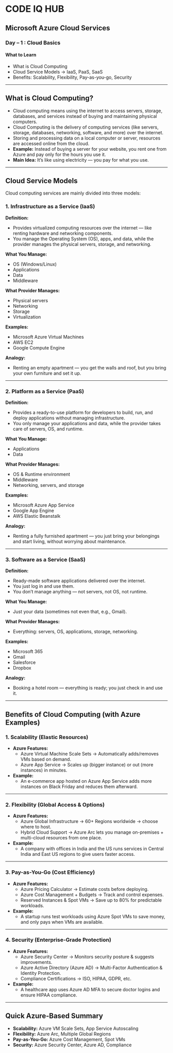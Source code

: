 # CODE IQ HUB  

## Microsoft Azure Cloud Services  

### Day – 1 : Cloud Basics  

#### What to Learn  
- What is Cloud Computing  
- Cloud Service Models → IaaS, PaaS, SaaS  
- Benefits: Scalability, Flexibility, Pay-as-you-go, Security  

---

## What is Cloud Computing?  

- Cloud computing means using the internet to access servers, storage, databases, and services instead of buying and maintaining physical computers.  
- Cloud Computing is the delivery of computing services (like servers, storage, databases, networking, software, and more) over the internet.  
- Storing and processing data on a local computer or server, resources are accessed online from the cloud.  
- **Example:** Instead of buying a server for your website, you rent one from Azure and pay only for the hours you use it.  
- **Main Idea:** It’s like using electricity — you pay for what you use.  

---

## Cloud Service Models  

Cloud computing services are mainly divided into three models:  

### 1. Infrastructure as a Service (IaaS)  

**Definition:**  
- Provides virtualized computing resources over the internet — like renting hardware and networking components.  
- You manage the Operating System (OS), apps, and data, while the provider manages the physical servers, storage, and networking.  

**What You Manage:**  
- OS (Windows/Linux)  
- Applications  
- Data  
- Middleware  

**What Provider Manages:**  
- Physical servers  
- Networking  
- Storage  
- Virtualization  

**Examples:**  
- Microsoft Azure Virtual Machines  
- AWS EC2  
- Google Compute Engine  

**Analogy:**  
- Renting an empty apartment — you get the walls and roof, but you bring your own furniture and set it up.  

---

### 2. Platform as a Service (PaaS)  

**Definition:**  
- Provides a ready-to-use platform for developers to build, run, and deploy applications without managing infrastructure.  
- You only manage your applications and data, while the provider takes care of servers, OS, and runtime.  

**What You Manage:**  
- Applications  
- Data  

**What Provider Manages:**  
- OS & Runtime environment  
- Middleware  
- Networking, servers, and storage  

**Examples:**  
- Microsoft Azure App Service  
- Google App Engine  
- AWS Elastic Beanstalk  

**Analogy:**  
- Renting a fully furnished apartment — you just bring your belongings and start living, without worrying about maintenance.  

---

### 3. Software as a Service (SaaS)  

**Definition:**  
- Ready-made software applications delivered over the internet.  
- You just log in and use them.  
- You don’t manage anything — not servers, not OS, not runtime.  

**What You Manage:**  
- Just your data (sometimes not even that, e.g., Gmail).  

**What Provider Manages:**  
- Everything: servers, OS, applications, storage, networking.  

**Examples:**  
- Microsoft 365  
- Gmail  
- Salesforce  
- Dropbox  

**Analogy:**  
- Booking a hotel room — everything is ready; you just check in and use it.  

---

## Benefits of Cloud Computing (with Azure Examples)  

### 1. Scalability (Elastic Resources)  
- **Azure Features:**  
  - Azure Virtual Machine Scale Sets → Automatically adds/removes VMs based on demand.  
  - Azure App Service → Scales up (bigger instance) or out (more instances) in minutes.  
- **Example:**  
  - An e-commerce app hosted on Azure App Service adds more instances on Black Friday and reduces them afterward.  

---

### 2. Flexibility (Global Access & Options)  
- **Azure Features:**  
  - Azure Global Infrastructure → 60+ Regions worldwide → choose where to host.  
  - Hybrid Cloud Support → Azure Arc lets you manage on-premises + multi-cloud resources from one place.  
- **Example:**  
  - A company with offices in India and the US runs services in Central India and East US regions to give users faster access.  

---

### 3. Pay-as-You-Go (Cost Efficiency)  
- **Azure Features:**  
  - Azure Pricing Calculator → Estimate costs before deploying.  
  - Azure Cost Management + Budgets → Track and control expenses.  
  - Reserved Instances & Spot VMs → Save up to 80% for predictable workloads.  
- **Example:**  
  - A startup runs test workloads using Azure Spot VMs to save money, and only pays when VMs are available.  

---

### 4. Security (Enterprise-Grade Protection)  
- **Azure Features:**  
  - Azure Security Center → Monitors security posture & suggests improvements.  
  - Azure Active Directory (Azure AD) → Multi-Factor Authentication & Identity Protection.  
  - Compliance Certifications → ISO, HIPAA, GDPR, etc.  
- **Example:**  
  - A healthcare app uses Azure AD MFA to secure doctor logins and ensure HIPAA compliance.  

---

## Quick Azure-Based Summary  
- **Scalability:** Azure VM Scale Sets, App Service Autoscaling  
- **Flexibility:** Azure Arc, Multiple Global Regions  
- **Pay-as-You-Go:** Azure Cost Management, Spot VMs  
- **Security:** Azure Security Center, Azure AD, Compliance  
